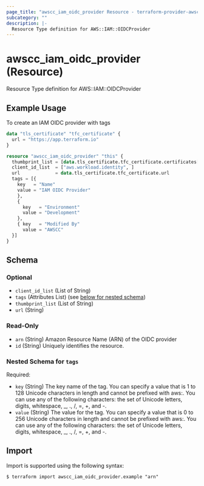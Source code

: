 ```yaml
---
page_title: "awscc_iam_oidc_provider Resource - terraform-provider-awscc"
subcategory: ""
description: |-
  Resource Type definition for AWS::IAM::OIDCProvider
---
```


# awscc_iam_oidc_provider (Resource)

Resource Type definition for AWS::IAM::OIDCProvider

## Example Usage

To create an IAM OIDC provider with tags
```terraform
data "tls_certificate" "tfc_certificate" {
  url = "https://app.terraform.io"
}

resource "awscc_iam_oidc_provider" "this" {
  thumbprint_list = [data.tls_certificate.tfc_certificate.certificates[0].sha1_fingerprint]
  client_id_list  = ["aws.workload.identity", ]
  url             = data.tls_certificate.tfc_certificate.url
  tags = [{
    key   = "Name"
    value = "IAM OIDC Provider"
    },
    {
      key   = "Environment"
      value = "Development"
    },
    { key   = "Modified By"
      value = "AWSCC"
  }]
}
```

<!-- schema generated by tfplugindocs -->
## Schema

### Optional

- `client_id_list` (List of String)
- `tags` (Attributes List) (see [below for nested schema](#nestedatt--tags))
- `thumbprint_list` (List of String)
- `url` (String)

### Read-Only

- `arn` (String) Amazon Resource Name (ARN) of the OIDC provider
- `id` (String) Uniquely identifies the resource.

<a id="nestedatt--tags"></a>
### Nested Schema for `tags`

Required:

- `key` (String) The key name of the tag. You can specify a value that is 1 to 128 Unicode characters in length and cannot be prefixed with aws:. You can use any of the following characters: the set of Unicode letters, digits, whitespace, _, ., /, =, +, and -.
- `value` (String) The value for the tag. You can specify a value that is 0 to 256 Unicode characters in length and cannot be prefixed with aws:. You can use any of the following characters: the set of Unicode letters, digits, whitespace, _, ., /, =, +, and -.

## Import

Import is supported using the following syntax:

```shell
$ terraform import awscc_iam_oidc_provider.example "arn"
```
